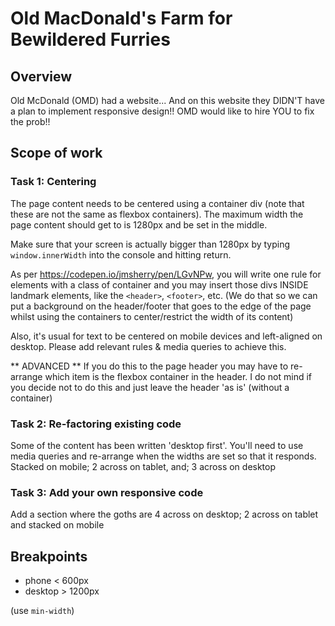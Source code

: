 # Old MacDonald's Farm for Bewildered Furries

## Overview

Old McDonald (OMD) had a website... And on this website they DIDN'T have a plan to implement responsive design!! OMD would like to hire YOU to fix the prob!!

## Scope of work

### Task 1: Centering

The page content needs to be centered using a container div (note that these are not the same as flexbox containers). The maximum width the page content should get to is 1280px and be set in the middle.

Make sure that your screen is actually bigger than 1280px by typing `window.innerWidth` into the console and hitting return.

As per <https://codepen.io/jmsherry/pen/LGvNPw>, you will write one rule for elements with a class of container and you may insert those divs INSIDE landmark elements, like the `<header>`, `<footer>`, etc. (We do that so we can put a background on the header/footer that goes to the edge of the page whilst using the containers to center/restrict the width of its content)

Also, it's usual for text to be centered on mobile devices and left-aligned on desktop. Please add relevant rules & media queries to achieve this.

** ADVANCED **
If you do this to the page header you may have to re-arrange which item is the flexbox container in the header. I do not mind if you decide not to do this and just leave the header 'as is' (without a container)


### Task 2: Re-factoring existing code

Some of the content has been written 'desktop first'. You'll need to use media queries and re-arrange when the widths are set so that it responds. Stacked on mobile; 2 across on tablet, and; 3 across on desktop

### Task 3: Add your own responsive code

Add a section where the goths are 4 across on desktop; 2 across on tablet and stacked on mobile

## Breakpoints

- phone < 600px
- desktop > 1200px

(use `min-width`)
